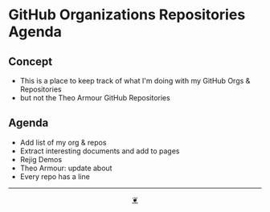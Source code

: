 # GitHub Organizations Repositories Agenda

## Concept

*   This is a place to keep track of what I'm doing with my GitHub Orgs & Repositories
*   but not the Theo Armour GitHub Repositories

## Agenda

*   Add list of my org & repos 
*   Extract interesting documents and add to pages
*   Rejig Demos
* Theo Armour: update about
* Every repo has a line



* * *

<center title="Hello! Click me to go up to the top"><a class="aDingbat" href="javascript:window.main.scrollTo(0,0);">❦</a></center>